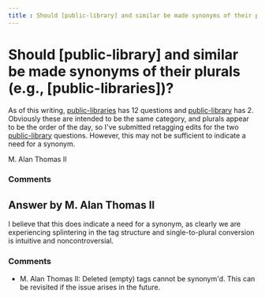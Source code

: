 ```yaml
---
title : Should [public-library] and similar be made synonyms of their plurals (e.g., [public-libraries])?
---
```

Should [public-library] and similar be made synonyms of their plurals (e.g., [public-libraries])?
=====================
As of this writing,
[public-libraries](http://libraries.stackexchange.com/questions/tagged/public-libraries "show questions tagged 'public-libraries'")
has 12 questions and
[public-library](http://libraries.stackexchange.com/questions/tagged/public-library "show questions tagged 'public-library'")
has 2. Obviously these are intended to be the same category, and plurals
appear to be the order of the day, so I've submitted retagging edits for
the two
[public-library](http://libraries.stackexchange.com/questions/tagged/public-library "show questions tagged 'public-library'")
questions. However, this may not be sufficient to indicate a need for a
synonym.

M. Alan Thomas II

### Comments ###


Answer by M. Alan Thomas II
----------------
I believe that this does indicate a need for a synonym, as clearly we
are experiencing splintering in the tag structure and single-to-plural
conversion is intuitive and noncontroversial.

### Comments ###
* M. Alan Thomas II: Deleted (empty) tags cannot be synonym'd. This can be revisited if the
issue arises in the future.

